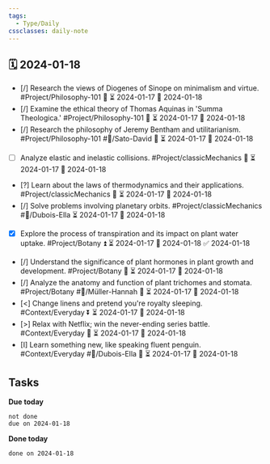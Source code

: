 ```yaml
---
tags:
  - Type/Daily
cssclasses: daily-note
---
```


## 🗓️ 2024-01-18

- [/] Research the views of Diogenes of Sinope on minimalism and virtue. #Project/Philosophy-101 🔺 ⏳ 2024-01-17 📅 2024-01-18
- [/] Examine the ethical theory of Thomas Aquinas in 'Summa Theologica.' #Project/Philosophy-101 🔺 ⏳ 2024-01-17 📅 2024-01-18
- [/] Research the philosophy of Jeremy Bentham and utilitarianism. #Project/Philosophy-101 #👤/Sato-David 🔽 ⏳ 2024-01-17 📅 2024-01-18
- [ ] Analyze elastic and inelastic collisions. #Project/classicMechanics 🔼 ⏳ 2024-01-17 📅 2024-01-18
- [?] Learn about the laws of thermodynamics and their applications. #Project/classicMechanics 🔼 ⏳ 2024-01-17 📅 2024-01-18
- [/] Solve problems involving planetary orbits. #Project/classicMechanics #👤/Dubois-Ella ⏳ 2024-01-17 📅 2024-01-18
- [x] Explore the process of transpiration and its impact on plant water uptake. #Project/Botany ⏫ ⏳ 2024-01-17 📅 2024-01-18 ✅ 2024-01-18
- [/] Understand the significance of plant hormones in plant growth and development. #Project/Botany 🔼 ⏳ 2024-01-17 📅 2024-01-18
- [/] Analyze the anatomy and function of plant trichomes and stomata. #Project/Botany #👤/Müller-Hannah 🔼 ⏳ 2024-01-17 📅 2024-01-18
- [<] Change linens and pretend you're royalty sleeping. #Context/Everyday ⏬ ⏳ 2024-01-17 📅 2024-01-18
- [>] Relax with Netflix; win the never-ending series battle. #Context/Everyday 🔼 ⏳ 2024-01-17 📅 2024-01-18
- [I] Learn something new, like speaking fluent penguin. #Context/Everyday #👤/Dubois-Ella 🔺 ⏳ 2024-01-17 📅 2024-01-18

## Tasks

**Due today**

```tasks
not done
due on 2024-01-18
```

**Done today**

```tasks
done on 2024-01-18
```
            